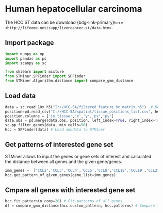 # Human hepatocellular carcinoma

The HCC ST data can be download {bdg-link-primary}`here <http://lifeome.net/supp/livercancer-st/data.htm>`.


## Import package

```python
import numpy as np
import pandas as pd
import scanpy as sc

from sklearn import mixture
from STMiner.SPFinder import SPFinder
from STMiner.Algorithm.distance import compare_gmm_distance
```

## Load data

```python
data = sc.read_10x_h5("I://HCC-5A/filtered_feature_bc_matrix.h5")  # Replace with your h5 file path
position=pd.read_csv("I://HCC-5A/spatial/tissue_positions_list.csv", header=None, index_col=0) # Replace with your tissue_positions_list.csv file path
position.columns = ['in_tissue','x','y','px','py']
data.obs = pd.merge(data.obs, position, left_index=True, right_index=True)
sc.pp.filter_genes(data, min_cells=50)
hcc = SPFinder(data) # Load anndata to STMiner
```

## Get patterns of interested gene set

STMiner allows to input the genes or gene sets of interest and calculated the distance between all genes and the given gene/genes.

```python
imm_genes =  ['CCL2','CCL3','CCL4','CCL5','CCL8','CCL18','CCL19','CCL21','CXCL9','CXCL10','CXCL11','CXCL13']
hcc.get_pattern_of_given_genes(gene_list=imm_genes)
```

## Cmpare all genes with interested gene set

```python
hcc.fit_pattern(n_comp=20) # Fit patterns of all genes
df = compare_gmm_distance(hcc.custom_pattern, hcc.patterns) # Compare the distance between all genes and the given gene set
```
